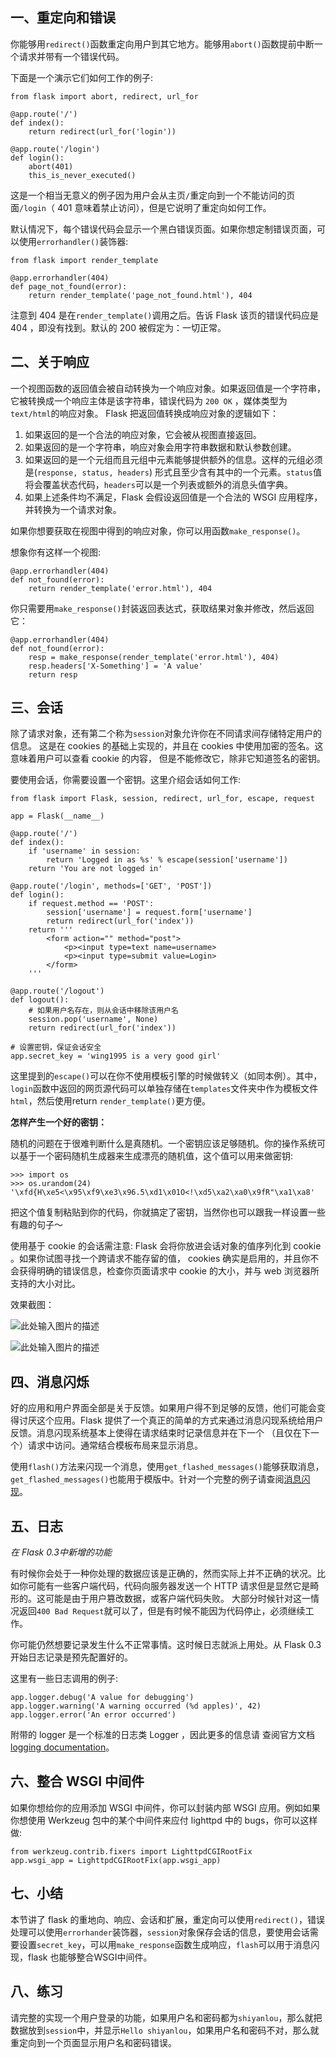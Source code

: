 ## 一、重定向和错误

你能够用`redirect()`函数重定向用户到其它地方。能够用`abort()`函数提前中断一个请求并带有一个错误代码。 

下面是一个演示它们如何工作的例子:
```
from flask import abort, redirect, url_for

@app.route('/')
def index():
    return redirect(url_for('login'))

@app.route('/login')
def login():
    abort(401)
    this_is_never_executed()
```

这是一个相当无意义的例子因为用户会从主页`/`重定向到一个不能访问的页面`/login`（ 401 意味着禁止访问），但是它说明了重定向如何工作。

默认情况下，每个错误代码会显示一个黑白错误页面。如果你想定制错误页面，可以使用`errorhandler()`装饰器:

```
from flask import render_template

@app.errorhandler(404)
def page_not_found(error):
    return render_template('page_not_found.html'), 404
```

注意到 404 是在`render_template()`调用之后。告诉 Flask 该页的错误代码应是 404 ，即没有找到。默认的 200 被假定为：一切正常。

## 二、关于响应

一个视图函数的返回值会被自动转换为一个响应对象。如果返回值是一个字符串，它被转换成一个响应主体是该字符串，错误代码为 `200 OK` ，媒体类型为`text/html`的响应对象。 Flask 把返回值转换成响应对象的逻辑如下：

1. 如果返回的是一个合法的响应对象，它会被从视图直接返回。
2. 如果返回的是一个字符串，响应对象会用字符串数据和默认参数创建。
3. 如果返回的是一个元组而且元组中元素能够提供额外的信息。这样的元组必须是(`response, status, headers`) 形式且至少含有其中的一个元素。`status`值将会覆盖状态代码，`headers`可以是一个列表或额外的消息头值字典。
4. 如果上述条件均不满足，Flask 会假设返回值是一个合法的 WSGI 应用程序，并转换为一个请求对象。

如果你想要获取在视图中得到的响应对象，你可以用函数`make_response()`。

想象你有这样一个视图:
```
@app.errorhandler(404)
def not_found(error):
    return render_template('error.html'), 404
```

你只需要用`make_response()`封装返回表达式，获取结果对象并修改，然后返回它：
```
@app.errorhandler(404)
def not_found(error):
    resp = make_response(render_template('error.html'), 404)
    resp.headers['X-Something'] = 'A value'
    return resp
```

## 三、会话

除了请求对象，还有第二个称为`session`对象允许你在不同请求间存储特定用户的信息。 这是在 cookies 的基础上实现的，并且在 cookies 中使用加密的签名。这意味着用户可以查看 cookie 的内容， 但是不能修改它，除非它知道签名的密钥。

要使用会话，你需要设置一个密钥。这里介绍会话如何工作:
```
from flask import Flask, session, redirect, url_for, escape, request

app = Flask(__name__)

@app.route('/')
def index():
    if 'username' in session:
        return 'Logged in as %s' % escape(session['username'])
    return 'You are not logged in'

@app.route('/login', methods=['GET', 'POST'])
def login():
    if request.method == 'POST':
        session['username'] = request.form['username']
        return redirect(url_for('index'))
    return '''
        <form action="" method="post">
            <p><input type=text name=username>
            <p><input type=submit value=Login>
        </form>
    '''

@app.route('/logout')
def logout():
    # 如果用户名存在，则从会话中移除该用户名
    session.pop('username', None)
    return redirect(url_for('index'))

# 设置密钥，保证会话安全
app.secret_key = 'wing1995 is a very good girl'
```

这里提到的`escape()`可以在你不使用模板引擎的时候做转义（如同本例）。其中，`login`函数中返回的网页源代码可以单独存储在`templates`文件夹中作为模板文件`html`，然后使用return `render_template()`更方便。

**怎样产生一个好的密钥：**

随机的问题在于很难判断什么是真随机。一个密钥应该足够随机。你的操作系统可以基于一个密码随机生成器来生成漂亮的随机值，这个值可以用来做密钥:
```
>>> import os
>>> os.urandom(24)
'\xfd{H\xe5<\x95\xf9\xe3\x96.5\xd1\x01O<!\xd5\xa2\xa0\x9fR"\xa1\xa8'
```

把这个值复制粘贴到你的代码，你就搞定了密钥，当然你也可以跟我一样设置一些有趣的句子～

使用基于 cookie 的会话需注意: Flask 会将你放进会话对象的值序列化到 cookie 。如果你试图寻找一个跨请求不能存留的值， cookies 确实是启用的，并且你不会获得明确的错误信息，检查你页面请求中 cookie 的大小，并与 web 浏览器所支持的大小对比。

效果截图：

![此处输入图片的描述](https://dn-anything-about-doc.qbox.me/document-uid73259labid263timestamp1442041874743.png/wm)

![此处输入图片的描述](https://dn-anything-about-doc.qbox.me/document-uid73259labid263timestamp1442041906657.png/wm)

## 四、消息闪烁

好的应用和用户界面全部是关于反馈。如果用户得不到足够的反馈，他们可能会变得讨厌这个应用。Flask 提供了一个真正的简单的方式来通过消息闪现系统给用户反馈。消息闪现系统基本上使得在请求结束时记录信息并在下一个 （且仅在下一个）请求中访问。通常结合模板布局来显示消息。

使用`flash()`方法来闪现一个消息，使用`get_flashed_messages()`能够获取消息，`get_flashed_messages()`也能用于模版中。针对一个完整的例子请查阅[消息闪现](http://www.pythondoc.com/flask/patterns/flashing.html#message-flashing-pattern)。

## 五、日志

*在 Flask 0.3中新增的功能*

有时候你会处于一种你处理的数据应该是正确的，然而实际上并不正确的状况。比如你可能有一些客户端代码，代码向服务器发送一个 HTTP 请求但是显然它是畸形的。这可能是由于用户篡改数据，或客户端代码失败。 大部分时候针对这一情况返回`400 Bad Request`就可以了，但是有时候不能因为代码停止，必须继续工作。

你可能仍然想要记录发生什么不正常事情。这时候日志就派上用处。从 Flask 0.3 开始日志记录是预先配置好的。

这里有一些日志调用的例子:
```
app.logger.debug('A value for debugging')
app.logger.warning('A warning occurred (%d apples)', 42)
app.logger.error('An error occurred')
```

附带的 logger 是一个标准的日志类 Logger ，因此更多的信息请 查阅官方文档 [logging documentation](http://docs.python.org/library/logging.html)。

## 六、整合 WSGI 中间件

如果你想给你的应用添加 WSGI 中间件，你可以封装内部 WSGI 应用。例如如果你想使用 Werkzeug 包中的某个中间件来应付 lighttpd 中的 bugs，你可以这样做:
```
from werkzeug.contrib.fixers import LighttpdCGIRootFix
app.wsgi_app = LighttpdCGIRootFix(app.wsgi_app)
```

## 七、小结

本节讲了 flask 的重地向、响应、会话和扩展，重定向可以使用`redirect()`，错误处理可以使用`errorhander`装饰器，`session`对象保存会话的信息，要使用会话需要设置`secret_key`，可以用`make_response`函数生成响应，`flash`可以用于消息闪现，flask 也能够整合WSGI中间件。

## 八、练习

请完整的实现一个用户登录的功能，如果用户名和密码都为`shiyanlou`，那么就把数据放到`session`中，并显示`Hello shiyanlou`，如果用户名和密码不对，那么就重定向到一个页面显示用户名和密码错误。